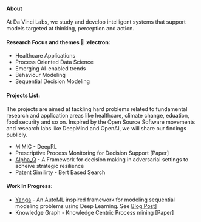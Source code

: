 #### About

At Da Vinci Labs, we study and develop intelligent systems that support models targeted at thinking, perception and action.


#### Research Focus and themes  🔭 :electron:	

- Healthcare Applications
- Process Oriented Data Science  
- Emerging AI-enabled trends 
- Behaviour Modeling
- Sequential Decision Modeling 


#### Projects List: 

 The projects are aimed at tackling hard problems related to fundamental research and application areas like healthcare, climate change, eduation, food security and so on. Inspired by the Open Source Software movements and research labs like DeepMind and OpenAI, we will share our findings publicly.  


- MIMIC - DeepRL
- Prescriptive Process Monitoring for Decision Support [Paper] 
- [Alpha_Q](https://github.com/asjad99/rosetta_stone) - A Framework for decision making in adversarial settings to acheive strategic resilience
- Patent Similirty - Bert Based Search 

#### Work In Progress: 

- [Yanga](https://github.com/asjad99/Yanga)  - An AutoML inspired framework for modeling sequential modeling problems using Deep Learning. See [Blog Post](https://www.asjadk.io/music/)]
- Knowledge Graph - Knowledge Centric Process mining [Paper] 
